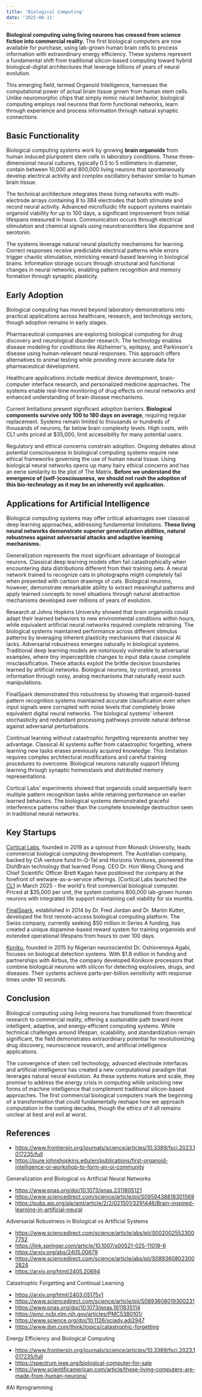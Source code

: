 ```yaml
---
title: 'Biological Computing'
date: '2025-08-11'
---
```

**Biological computing using living neurons has crossed from science fiction into commercial reality.** The first biological computers are now available for purchase, using lab-grown human brain cells to process information with extraordinary energy efficiency. These systems represent a fundamental shift from traditional silicon-based computing toward hybrid biological-digital architectures that leverage billions of years of neural evolution.

This emerging field, termed Organoid Intelligence, harnesses the computational power of actual brain tissue grown from human stem cells. Unlike neuromorphic chips that simply mimic neural behavior, biological computing employs real neurons that form functional networks, learn through experience and process information through natural synaptic connections.

## Basic Functionality

Biological computing systems work by growing **brain organoids** from human induced pluripotent stem cells in laboratory conditions. These three-dimensional neural cultures, typically 0.5 to 5 millimeters in diameter, contain between 10,000 and 800,000 living neurons that spontaneously develop electrical activity and complex oscillatory behavior similar to human brain tissue.

The technical architecture integrates these living networks with multi-electrode arrays containing 8 to 384 electrodes that both stimulate and record neural activity. Advanced microfluidic life support systems maintain organoid viability for up to 100 days, a significant improvement from initial lifespans measured in hours. Communication occurs through electrical stimulation and chemical signals using neurotransmitters like dopamine and serotonin.

The systems leverage natural neural plasticity mechanisms for learning. Correct responses receive predictable electrical patterns while errors trigger chaotic stimulation, mimicking reward-based learning in biological brains. Information storage occurs through structural and functional changes in neural networks, enabling pattern recognition and memory formation through synaptic plasticity.

## Early Adoption

Biological computing has moved beyond laboratory demonstrations into practical applications across healthcare, research, and technology sectors, though adoption remains in early stages.

Pharmaceutical companies are exploring biological computing for drug discovery and neurological disorder research. The technology enables disease modeling for conditions like Alzheimer's, epilepsy, and Parkinson's disease using human-relevant neural responses. This approach offers alternatives to animal testing while providing more accurate data for pharmaceutical development.

Healthcare applications include medical device development, brain-computer interface research, and personalized medicine approaches. The systems enable real-time monitoring of drug effects on neural networks and enhanced understanding of brain disease mechanisms.

Current limitations present significant adoption barriers. **Biological components survive only 100 to 180 days on average**, requiring regular replacement. Systems remain limited to thousands or hundreds of thousands of neurons, far below brain complexity levels. High costs, with CL1 units priced at $35,000, limit accessibility for many potential users.

Regulatory and ethical concerns constrain adoption. Ongoing debates about potential consciousness in biological computing systems require new ethical frameworks governing the use of human neural tissue. Using biological neural networks opens up many hairy ethical concerns and has an eerie similarity to the plot of The Matrix. **Before we understand the emergence of (self-)cosciousness, we should not rush the adoption of this bio-technology as it may be an inherently evil application.**

## Applications for Artificial Intelligence

Biological computing systems may offer critical advantages over classical deep learning approaches, addressing fundamental limitations. **These living neural networks demonstrate superior generalization abilities, natural robustness against adversarial attacks and adaptive learning mechanisms.**

Generalization represents the most significant advantage of biological neurons. Classical deep learning models often fail catastrophically when encountering data distributions different from their training sets. A neural network trained to recognize cats in photographs might completely fail when presented with cartoon drawings of cats. Biological neurons, however, demonstrate remarkable ability to extract meaningful patterns and apply learned concepts to novel situations through natural abstraction mechanisms developed over millions of years of evolution.

Research at Johns Hopkins University showed that brain organoids could adapt their learned behaviors to new environmental conditions within hours, while equivalent artificial neural networks required complete retraining. The biological systems maintained performance across different stimulus patterns by leveraging inherent plasticity mechanisms that classical AI lacks.
Adversarial robustness emerges naturally in biological systems. Traditional deep learning models are notoriously vulnerable to adversarial examples, where tiny imperceptible changes to input data cause complete misclassification. These attacks exploit the brittle decision boundaries learned by artificial networks. Biological neurons, by contrast, process information through noisy, analog mechanisms that naturally resist such manipulations.

FinalSpark demonstrated this robustness by showing that organoid-based pattern recognition systems maintained accurate classification even when input signals were corrupted with noise levels that completely broke equivalent digital neural networks. The biological systems' inherent stochasticity and redundant processing pathways provide natural defense against adversarial perturbations.

Continual learning without catastrophic forgetting represents another key advantage. Classical AI systems suffer from catastrophic forgetting, where learning new tasks erases previously acquired knowledge. This limitation requires complex architectural modifications and careful training procedures to overcome. Biological neurons naturally support lifelong learning through synaptic homeostasis and distributed memory representations.

Cortical Labs' experiments showed that organoids could sequentially learn multiple pattern recognition tasks while retaining performance on earlier learned behaviors. The biological systems demonstrated graceful interference patterns rather than the complete knowledge destruction seen in traditional neural networks.

## Key Startups

[Cortical Labs](https://corticallabs.com/), founded in 2019 as a spinout from Monash University, leads commercial biological computing development. The Australian company, backed by CIA venture fund In-Q-Tel and Horizons Ventures, pioneered the DishBrain technology that learned Pong. CEO Dr. Hon Weng Chong and Chief Scientific Officer Brett Kagan have positioned the company at the forefront of wetware-as-a-service offerings. [Cortical Labs launched the [CL1](https://corticallabs.com/cl1.html) in March 2025 - the world's first commercial biological computer. Priced at $35,000 per unit, the system contains 800,000 lab-grown human neurons with integrated life support maintaining cell viability for six months.

[FinalSpark](https://finalspark.com/), established in 2014 by Dr. Fred Jordan and Dr. Martin Kutter, developed the first remote-access biological computing platform. The Swiss company, currently seeking $50 million in Series A funding, has created a unique dopamine-based reward system for training organoids and extended operational lifespans from hours to over 100 days.

[Koniku](https://koniku.com/), founded in 2015 by Nigerian neuroscientist Dr. Oshiorenoya Agabi, focuses on biological detection systems. With $1.8 million in funding and partnerships with Airbus, the company developed Konikore processors that combine biological neurons with silicon for detecting explosives, drugs, and diseases. Their systems achieve parts-per-billion sensitivity with response times under 10 seconds.

## Conclusion

Biological computing using living neurons has transitioned from theoretical research to commercial reality, offering a sustainable path toward more intelligent, adaptive, and energy-efficient computing systems. While technical challenges around lifespan, scalability, and standardization remain significant, the field demonstrates extraordinary potential for revolutionizing drug discovery, neuroscience research, and artificial intelligence applications.

The convergence of stem cell technology, advanced electrode interfaces and artificial intelligence has created a new computational paradigm that leverages natural neural evolution. As these systems mature and scale, they promise to address the energy crisis in computing while unlocking new forms of machine intelligence that complement traditional silicon-based approaches. The first commercial biological computers mark the beginning of a transformation that could fundamentally reshape how we approach computation in the coming decades, though the ethics of it all remains unclear at best and evil at worst.

## References

- <https://www.frontiersin.org/journals/science/articles/10.3389/fsci.2023.1017235/full>
- <https://pure.johnshopkins.edu/en/publications/first-organoid-intelligence-oi-workshop-to-form-an-oi-community>

Generalization and Biological vs Artificial Neural Networks
- <https://www.pnas.org/doi/10.1073/pnas.2311805121>
- <https://www.sciencedirect.com/science/article/pii/S0959438818301569>
- <https://pubs.aip.org/aip/aml/article/2/2/021501/3291446/Brain-inspired-learning-in-artificial-neural>

Adversarial Robustness in Biological vs Artificial Systems
- <https://www.sciencedirect.com/science/article/abs/pii/S0020025523007752>
- <https://link.springer.com/article/10.1007/s00521-025-11019-6>
- <https://arxiv.org/abs/2405.00679>
- <https://www.sciencedirect.com/science/article/abs/pii/S0893608023002824>
- <https://arxiv.org/html/2405.20694>

Catastrophic Forgetting and Continual Learning
- <https://arxiv.org/html/2403.05175v1>
- <https://www.sciencedirect.com/science/article/pii/S0893608019300231>
- <https://www.pnas.org/doi/10.1073/pnas.1611835114>
- <https://pmc.ncbi.nlm.nih.gov/articles/PMC5380101/>
- <https://www.science.org/doi/10.1126/sciadv.adi2947>
- <https://www.ibm.com/think/topics/catastrophic-forgetting>

Energy Efficiency and Biological Computing
- <https://www.frontiersin.org/journals/science/articles/10.3389/fsci.2023.1017235/full>
- <https://spectrum.ieee.org/biological-computer-for-sale>
- <https://www.scientificamerican.com/article/these-living-computers-are-made-from-human-neurons/>

#AI #programming
